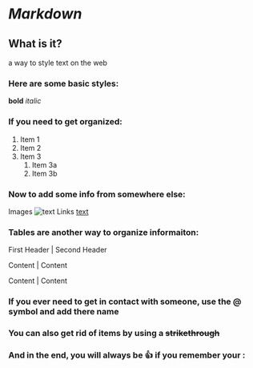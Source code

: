 # ***Markdown***

## What is it?
  a way to style text on the web
  
### Here are some basic styles:
  **bold**
  *italic*
  
### If you need to get organized:
1. Item 1
1. Item 2
1. Item 3
    1. Item 3a
    1. Item 3b
  
### Now to add some info from somewhere else:
  Images ![text](file)
  Links [text](webpage)
  
### Tables are another way to organize informaiton:

  First Header | Second Header
   
  Content | Content
  
  Content | Content 
  
### If you ever need to get in contact with someone, use the @ symbol and add there name

### You can also get rid of items by using a ~~strikethrough~~

### And in the end, you will always be :+1: if you remember your :
